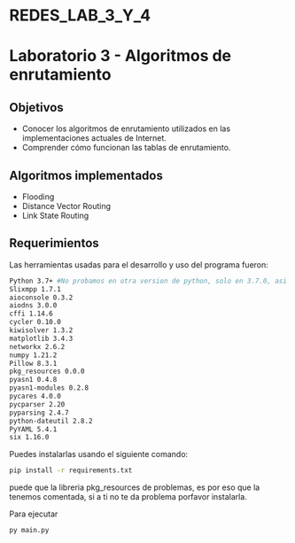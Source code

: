 # REDES_LAB_3_Y_4
# Laboratorio 3 - Algoritmos de enrutamiento 

## Objetivos
- Conocer los algoritmos de enrutamiento utilizados en las implementaciones actuales de Internet.
- Comprender cómo funcionan las tablas de enrutamiento.

## Algoritmos implementados
-  Flooding
-  Distance Vector Routing
-  Link State Routing

## Requerimientos
Las herramientas usadas para el desarrollo y uso del programa fueron:
```sh
Python 3.7+ #No probamos en otra version de python, solo en 3.7.0, asi que prueben con esta version para que sea estable
Slixmpp 1.7.1
aioconsole 0.3.2
aiodns 3.0.0
cffi 1.14.6
cycler 0.10.0
kiwisolver 1.3.2
matplotlib 3.4.3
networkx 2.6.2
numpy 1.21.2
Pillow 8.3.1
pkg_resources 0.0.0
pyasn1 0.4.8
pyasn1-modules 0.2.8
pycares 4.0.0
pycparser 2.20
pyparsing 2.4.7
python-dateutil 2.8.2
PyYAML 5.4.1
six 1.16.0
```
Puedes instalarlas usando el siguiente comando:
```sh
pip install -r requirements.txt 
```

puede que la libreria pkg_resources de problemas, es por eso que la tenemos comentada, si a ti no te da problema porfavor instalarla.

Para ejecutar 
```sh
py main.py
```
